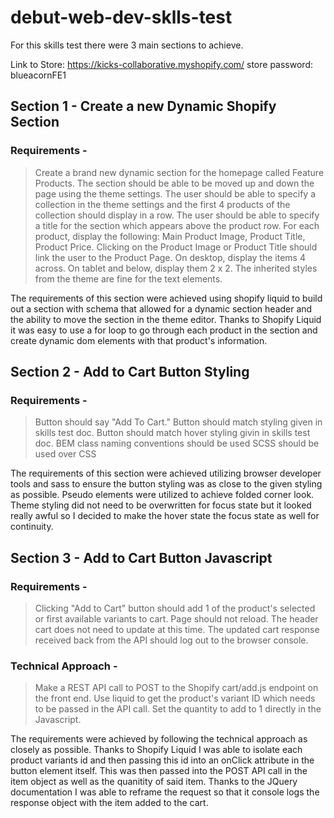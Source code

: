 # debut-web-dev-sklls-test

For this skills test there were 3 main sections to achieve.

Link to Store: https://kicks-collaborative.myshopify.com/
store password: blueacornFE1

## Section 1 - Create a new Dynamic Shopify Section
### Requirements -
> Create a brand new dynamic section for the homepage called Feature Products.
> The section should be able to be moved up and down the page using the theme settings.
> The user should be able to specify a collection in the theme settings and the first 4 products of the collection should display in a row.
> The user should be able to specify a title for the section which appears above the product row.
> For each product, display the following: Main Product Image, Product Title, Product Price.
> Clicking on the Product Image or Product Title should link the user to the Product Page.
> On desktop, display the items 4 across. On tablet and below, display them 2 x 2.
> The inherited styles from the theme are fine for the text elements.

The requirements of this section were achieved using shopify liquid to build out a section with schema that allowed for a dynamic section header and the ability to move the section in the theme editor. Thanks to Shopify Liquid it was easy to use a for loop to go through each product in the section and create dynamic dom elements with that product's information.

## Section 2 - Add to Cart Button Styling

### Requirements -
> Button should say "Add To Cart."
> Button should match styling given in skills test doc.
> Button should match hover styling givin in skills test doc.
> BEM class naming conventions should be used
> SCSS should be used over CSS

The requirements of this section were achieved utilizing browser developer tools and sass to ensure the button styling was as close to the given styling as possible. Pseudo elements were utilized to achieve folded corner look. Theme styling did not need to be overwritten for focus state but it looked really awful so I decided to make the hover state the focus state as well for continuity.
## Section 3 - Add to Cart Button Javascript

### Requirements -
> Clicking "Add to Cart" button should add 1 of the product's selected or first available variants to cart.
> Page should not reload.
> The header cart does not need to update at this time.
> The updated cart response received back from the API should log out to the browser console.

### Technical Approach -
> Make a REST API call to POST to the Shopify cart/add.js endpoint on the front end.
> Use liquid to get the product's variant ID which needs to be passed in the API call.
> Set the quantity to add to 1 directly in the Javascript.

The requirements were achieved by following the technical approach as closely as possible. Thanks to Shopify Liquid I was able to isolate each product variants id and then passing this id into an onClick attribute in the button element itself. This was then passed into the POST API call in the item object as well as the quanitity of said item. Thanks to the JQuery documentation I was able to reframe the request so that it console logs the response object with the item added to the cart.
